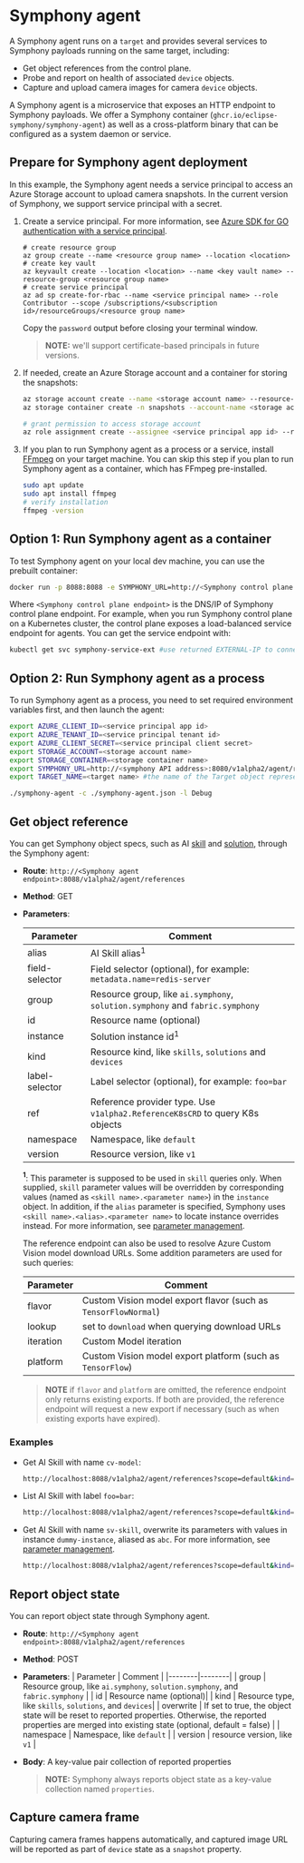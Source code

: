 # Symphony agent

A Symphony agent runs on a `target` and provides several services to Symphony payloads running on the same target, including:

* Get object references from the control plane.
* Probe and report on health of associated `device` objects.
* Capture and upload camera images for camera `device` objects.

A Symphony agent is a microservice that exposes an HTTP endpoint to Symphony payloads. We offer a Symphony container (`ghcr.io/eclipse-symphony/symphony-agent`) as well as a cross-platform binary that can be configured as a system daemon or service.

## Prepare for Symphony agent deployment

In this example, the Symphony agent needs a service principal to access an Azure Storage account to upload camera snapshots. In the current version of Symphony, we support service principal with a secret.

1. Create a service principal. For more information, see [Azure SDK for GO authentication with a service principal](https://learn.microsoft.com/azure/developer/go/azure-sdk-authentication-service-principal?tabs=azure-cli).

    ```azurecli
    # create resource group
    az group create --name <resource group name> --location <location> 
    # create key vault
    az keyvault create --location <location> --name <key vault name> --resource-group <resource group name>
    # create service principal
    az ad sp create-for-rbac --name <service principal name> --role Contributor --scope /subscriptions/<subscription id>/resourceGroups/<resource group name>
    ```

    Copy the `password` output before closing your terminal window.

    > **NOTE:** we'll support certificate-based principals in future versions.

2. If needed, create an Azure Storage account and a container for storing the snapshots:

   ```bash
   az storage account create --name <storage account name> --resource-group <resource group name> --location <location> --sku Standard_LRS
   az storage container create -n snapshots --account-name <storage account name>

   # grant permission to access storage account
   az role assignment create --assignee <service principal app id> --role "Storage Blob Data Owner" --scope /subscriptions/<subscription id>/resourceGroups/<resource group name>/providers/Microsoft.Storage/storageAccounts/<storage account name>
   ```

3. If you plan to run Symphony agent as a process or a service, install [FFmpeg](https://ffmpeg.org/) on your target machine. You can skip this step if you plan to run Symphony agent as a container, which has FFmpeg pre-installed.

   ```bash
   sudo apt update
   sudo apt install ffmpeg
   # verify installation
   ffmpeg -version
   ```

## Option 1: Run Symphony agent as a container

To test Symphony agent on your local dev machine, you can use the prebuilt container:

```bash
docker run -p 8088:8088 -e SYMPHONY_URL=http://<Symphony control plane endpoint>:8080/v1alpha2/agent/references -e AZURE_CLIENT_ID=<service principal app id> -e AZURE_TENANT_ID=<service principal tenant id> -e AZURE_CLIENT_SECRET=<service principal client secret> -e STORAGE_ACCOUNT=<storage account name> -e STORAGE_CONTAINER=<storage container name> -e TARGET_NAME=<target name> hbai/symphony-agent:0.1.26
```

Where `<Symphony control plane endpoint>` is the DNS/IP of Symphony control plane endpoint. For example, when you run Symphony control plane on a Kubernetes cluster, the control plane exposes a load-balanced service endpoint for agents. You can get the service endpoint with:

```bash
kubectl get svc symphony-service-ext #use returned EXTERNAL-IP to connect
```

## Option 2: Run Symphony agent as a process

To run Symphony agent as a process, you need to set required environment variables first, and then launch the agent:

```bash
export AZURE_CLIENT_ID=<service principal app id>
export AZURE_TENANT_ID=<service principal tenant id>
export AZURE_CLIENT_SECRET=<service principal client secret>
export STORAGE_ACCOUNT=<storage account name>
export STORAGE_CONTAINER=<storage container name>
export SYMPHONY_URL=http://<symphony API address>:8080/v1alpha2/agent/references # point to your local Symphony API endpoint, or the public Symphony API service endpoint on K8s
export TARGET_NAME=<target name> #the name of the Target object representing the current compute device

./symphony-agent -c ./symphony-agent.json -l Debug
```

## Get object reference

You can get Symphony object specs, such as AI [skill](../concepts/unified-object-model/ai-skill.md) and [solution](../concepts/unified-object-model/solution.md), through the Symphony agent:

* **Route**: `http://<Symphony agent endpoint>:8088/v1alpha2/agent/references`
* **Method**: GET
* **Parameters**:

  | Parameter | Comment |
  |--------|--------|
  | alias | AI Skill alias<sup>1</sup>|
  | field-selector | Field selector (optional), for example: `metadata.name=redis-server`|
  | group | Resource group, like `ai.symphony`, `solution.symphony` and `fabric.symphony`|
  | id | Resource name (optional)|
  | instance | Solution instance id<sup>1</sup>|
  | kind | Resource kind, like `skills`, `solutions` and `devices`|
  | label-selector | Label selector (optional), for example: `foo=bar`|
  | ref | Reference provider type. Use `v1alpha2.ReferenceK8sCRD` to query K8s objects |
  | namespace | Namespace, like `default`|
  | version | Resource version, like `v1`|

  **<sup>1</sup>**: This parameter is supposed to be used in `skill` queries only. When supplied, `skill` parameter values will be overridden by corresponding values (named as `<skill name>.<parameter name>`) in the `instance` object. In addition, if the `alias` parameter is specified, Symphony uses `<skill name>.<alias>.<parameter name>` to locate instance overrides instead. For more information, see [parameter management](../ai-management/parameter-management.md).

  The reference endpoint can also be used to resolve Azure Custom Vision model download URLs. Some addition parameters are used for such queries:

  | Parameter | Comment |
  |--------|--------|
  | flavor | Custom Vision model export flavor (such as `TensorFlowNormal`)|
  | lookup |set to `download` when querying download URLs|
  | iteration | Custom Model iteration |
  | platform| Custom Vision model export platform (such as `TensorFlow`)|

  > **NOTE** if `flavor` and `platform` are omitted, the reference endpoint only returns existing exports. If both are provided, the reference endpoint will request a new export if necessary (such as when existing exports have expired).

### Examples

* Get AI Skill with name `cv-model`:

  ```bash
  http://localhost:8088/v1alpha2/agent/references?scope=default&kind=skills&version=v1&group=ai.symphony&id=cv-model&&ref=v1alpha2.ReferenceK8sCRD
  ```

* List AI Skill with label `foo=bar`:

  ```bash
  http://localhost:8088/v1alpha2/agent/references?scope=default&kind=skills&version=v1&group=ai.symphony&label-selector=foo=bar&&ref=v1alpha2.ReferenceK8sCRD
  ```

* Get AI Skill with name `sv-skill`, overwrite its parameters with values in instance `dummy-instance`, aliased as `abc`. For more information, see [parameter management](../ai-management/parameter-management.md).

  ```bash
  http://localhost:8088/v1alpha2/agent/references?scope=default&kind=skills&version=v1&group=ai.symphony&id=cv-skill&ref=v1alpha2.ReferenceK8sCRD&instance=dummy-instance&alias=abc
  ```

## Report object state

You can report object state through Symphony agent.

* **Route**: `http://<Symphony agent endpoint>:8088/v1alpha2/agent/references`
* **Method**: POST
* **Parameters**:
  | Parameter | Comment |
  |--------|--------|
  | group | Resource group, like `ai.symphony`, `solution.symphony`, and `fabric.symphony` |
  | id | Resource name (optional)|
  | kind | Resource type, like `skills`, `solutions`, and `devices`|
  | overwrite | If set to true, the object state will be reset to reported properties. Otherwise, the reported properties are merged into existing state (optional, default = false) |
  | namespace | Namespace, like `default` |
  | version | resource version, like `v1` |

* **Body**: A key-value pair collection of reported properties

  >**NOTE:** Symphony always reports object state as a key-value collection named `properties`.

## Capture camera frame

Capturing camera frames happens automatically, and captured image URL will be reported as part of `device` state as a `snapshot` property.
